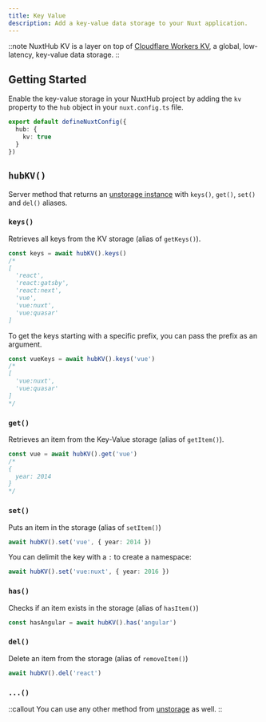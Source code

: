 ```yaml
---
title: Key Value
description: Add a key-value data storage to your Nuxt application.
---
```


::note
NuxtHub KV is a layer on top of [Cloudflare Workers KV](https://developers.cloudflare.com/kv), a global, low-latency, key-value data storage.
::

## Getting Started

Enable the key-value storage in your NuxtHub project by adding the `kv` property to the `hub` object in your `nuxt.config.ts` file.

```ts [nuxt.config.ts]
export default defineNuxtConfig({
  hub: {
    kv: true
  }
})
```

## `hubKV()`

Server method that returns an [unstorage instance](https://unstorage.unjs.io/guide#interface) with `keys()`, `get()`, `set()` and `del()` aliases.

### `keys()`

Retrieves all keys from the KV storage (alias of `getKeys()`).

```ts
const keys = await hubKV().keys()
/*
[
  'react',
  'react:gatsby',
  'react:next',
  'vue',
  'vue:nuxt',
  'vue:quasar'
]
```

To get the keys starting with a specific prefix, you can pass the prefix as an argument.

```ts
const vueKeys = await hubKV().keys('vue')
/*
[
  'vue:nuxt',
  'vue:quasar'
]
*/
```

### `get()`

Retrieves an item from the Key-Value storage (alias of `getItem()`).

```ts
const vue = await hubKV().get('vue')
/*
{
  year: 2014
}
*/
```

### `set()`

Puts an item in the storage (alias of `setItem()`)

```ts
await hubKV().set('vue', { year: 2014 })
```

You can delimit the key with a `:` to create a namespace:

```ts
await hubKV().set('vue:nuxt', { year: 2016 })
```

### `has()`

Checks if an item exists in the storage (alias of `hasItem()`)

```ts
const hasAngular = await hubKV().has('angular')
```

### `del()`

Delete an item from the storage (alias of `removeItem()`)

```ts
await hubKV().del('react')
```

### `...()`

::callout
You can use any other method from [unstorage](https://unstorage.unjs.io/guide#interface) as well.
::
